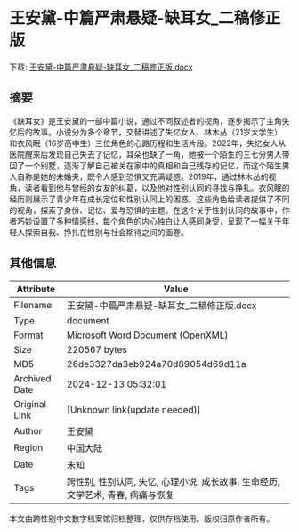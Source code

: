 # 王安黛-中篇严肃悬疑-缺耳女_二稿修正版

<!-- tcd_download_link -->
下载: <a href="../王安黛-中篇严肃悬疑-缺耳女_二稿修正版.docx" download>王安黛-中篇严肃悬疑-缺耳女_二稿修正版.docx</a>
<!-- tcd_download_link_end -->

## 摘要

<!-- tcd_abstract -->
《缺耳女》是王安黛的一部中篇小说，通过不同叙述者的视角，逐步揭示了主角失忆后的故事。小说分为多个章节，交替讲述了失忆女人、林木丛（21岁大学生）和衣风眠（16岁高中生）三位角色的心路历程和生活片段。2022年，失忆女人从医院醒来后发现自己失去了记忆，耳朵也缺了一角，她被一个陌生的三七分男人带回了一个别墅，逐渐了解自己被关在家中的真相和自己残存的记忆，而这个陌生男人自称是她的未婚夫，既令人感到恐惧又充满疑惑。2019年，通过林木丛的视角，读者看到他与曾经的女友的纠葛，以及他对性别认同的寻找与挣扎。衣风眠的经历则展示了青少年在成长定位和性别认同上的困惑。这些角色给读者提供了不同的视角，探索了身份、记忆、爱与恐惧的主题。在这个关于性别认同的故事中，作者巧妙设置了多种情感线，每个角色的内心独白让人感同身受，呈现了一幅关于年轻人探索自我、挣扎在性别与社会期待之间的画卷。

<!-- tcd_abstract_end -->

## 其他信息

| Attribute       | Value                                  |
|-----------------|----------------------------------------|
| Filename        | 王安黛-中篇严肃悬疑-缺耳女_二稿修正版.docx                             |
| Type            | document                                 |
| Format          | Microsoft Word Document (OpenXML)                               |
| Size            | 220567 bytes                           |
| MD5             | 26de3327da3eb924a70d89054d69d11a                                  |
| Archived Date   | 2024-12-13 05:32:01                             |
| Original Link   | [Unknown link(update needed)]                         |
| Author          | 王安黛                               |
| Region          | 中国大陆                               |
| Date            | 未知                                 |
| Tags            | 跨性别, 性别认同, 失忆, 心理小说, 成长故事, 生命经历, 文学艺术, 青春, 病痛与恢复                                 |

本文由跨性别中文数字档案馆归档整理，仅供存档使用。版权归原作者所有。
